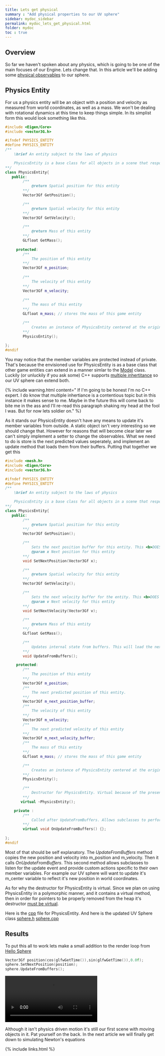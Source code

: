 ```yaml
---
title: Lets get physical
summary : "Add physical properties to our UV sphere"
sidebar: mydoc_sidebar
permalink: mydoc_lets_get_physical.html
folder: mydoc
toc : true
---
```


## Overview
So far we haven't spoken about any physics, which is going to be one of the main focuses of our Engine. Lets change that. In this article we'll be adding some [physical observables](https://en.wikipedia.org/wiki/Observable) to our sphere. 

## Physics Entity
For us a physics entity will be an object with a position and velocity as measured from world coordinates, as well as a mass. We won't be dealing with rotational dynamics at this time to keep things simple. In its simplist form this would look something like this.

```c++
#include <Eigen/Core>
#include <vector3G.h>

#ifndef PHYSICS_ENTITY
#define PHYSICS_ENTITY
/**
    \brief An entity subject to the laws of physics

    PhysicsEntity is a base class for all objects in a scene that respond to forces and other physical phenomenon  
**/
class PhysicsEntity{
   public:
        /**
            @return Spatial position for this entity
        **/
        Vector3Gf GetPosition();

        /**
            @return Spatial velocity for this entity
        **/
        Vector3Gf GetVelocity();

        /**
            @return Mass of this entity
        **/
        GLfloat GetMass();
 
     protected:     
        /**
            The position of this entity
        **/
        Vector3Gf m_position;
         
        /**
            The velocity of this entity
        **/
        Vector3Gf m_velocity;
        
        /**
            The mass of this entity
        **/
        GLfloat m_mass; // stores the mass of this game entity

        /**
            Creates an instance of PhysicsEntity centered at the origin, zero velocity, and unit mass
        **/
        PhysicsEntity();
    
};
#endif
```
You may notice that the member variables are protected instead of private. That's because the envisioned use for PhysicsEntity is as a base class that other game entities can extend in a manner simlar to the [Model](mydoc_model.html) class. 
Luckily (or unluckily if you ask some) C++ supports [multiple inhertitance](http://www.cprogramming.com/tutorial/multiple_inheritance.html) so our UV sphere can extend both. 

{% include warning.html content="
If I'm going to be honest I'm no C++ expert. I do know that multiple inhertiance is a contentious topic but in this instance it makes sense to me. Maybe in the future this will come back to bite me in the ass and I'll re-read this paragraph shaking my head at the fool I was.
But for now lets soldier on."
%}

As it stands our PhysicsEntity doesn't have any means to update it's member variables from outside. A static object isn't very interesting so we should change that. However for reasons that will become clear later we can't simply implement a setter to change the observables. What we need to do is store is the next predicted values seperately, and implement an update method that loads them from their buffers. Putting that together we get this

```c++
#include <mesh.h>
#include <Eigen/Core>
#include <vector3G.h>

#ifndef PHYSICS_ENTITY
#define PHYSICS_ENTITY
/**
    \brief An entity subject to the laws of physics

    PhysicsEntity is a base class for all objects in a scene that respond to forces and other physical phenomenon  
**/
class PhysicsEntity{
   public:
        /**
            @return Spatial position for this entity
        **/
        Vector3Gf GetPosition();

        /**
            Sets the next position buffer for this entity. This <b>DOES NOT</b> update the position until UpdateFromBuffers() is called.
            @param x Next position for this entity
        **/
        void SetNextPosition(Vector3Gf x);

        /**
            @return Spatial velocity for this entity
        **/
        Vector3Gf GetVelocity();

        /**
            Sets the next velocity buffer for the entity. This <b>DOES NOT</b> update the velocity until UpdateFromBuffers() is called.
            @param v Next velocity for this entity
        **/
        void SetNextVelocity(Vector3Gf v);

        /**
            @return Mass of this entity
        **/
        GLfloat GetMass();

        /**
            Updates internal state from buffers. This will load the next position and velocity from their corresponding buffers
        **/
        void UpdateFromBuffers();

     protected:     
        /**
            The position of this entity
        **/
        Vector3Gf m_position;
        /**
            The next predicted position of this entity. 
        **/
        Vector3Gf m_next_position_buffer;    
        /**
            The velocity of this entity
        **/
        Vector3Gf m_velocity;
        /**
            The next predicted velocity of this entity
        **/
        Vector3Gf m_next_velocity_buffer;
        /**
            The mass of this entity
        **/
        GLfloat m_mass; // stores the mass of this game entity

        /**
            Creates an instance of PhysicsEntity centered at the origin, zero velocity, and unit mass
        **/
        PhysicsEntity();

        /**
            Destructor for PhysicsEntity. Virtual because of the presense of virtual methods 
        **/
       virtual ~PhysicsEntity();

    private :
        /**
            Called after UpdateFromBuffers. Allows subclasses to perform class specific actions when physical observables update
        **/
        virtual void OnUpdateFromBuffers() {};
    
};
#endif
```
Most of that should be self explanatory. The *UpdateFromBuffers* method copies the new position and velocity into m_position and m_velocity. Then it calls *OnUpdateFromBuffers*. 
This second method allows subclasses to listen for the update event and provide custom actions specific to their own member variables. 
For example our UV sphere will want to update it's m_center variable to reflect it's new position in world coordinates. 

As for why the destructor for PhysicsEntity is virtual.
Since we plan on using PhysicsEntity in a polymorphic manner, and it contains a virtual method, then in order for pointers to be properly removed from the heap it's destructor [must be virtual](https://stackoverflow.com/questions/461203/when-to-use-virtual-destructors).

Here is the [cpp](https://github.com/AdamSturge/Engine/blob/blog_lets_get_physical/physics_entity.cpp) file for PhysicsEntity. And here is the updated UV Sphere class [sphere.h](https://github.com/AdamSturge/Engine/blob/blog_lets_get_physical/include/sphere.h) [sphere.cpp](https://github.com/AdamSturge/Engine/blob/blog_lets_get_physical/sphere.cpp)

## Results
To put this all to work lets make a small addition to the render loop from [Hello Sphere](mydoc_hello_sphere.html)

```c++
Vector3Gf position(cos(glfwGetTime()),sin(glfwGetTime()),0.0f);
sphere.SetNextPosition(position);
sphere.UpdateFromBuffers();
```

<video controls>
    <source src="./images/Physics Entity/moving_sphere.webm" type="video/webm">
</video>

Although it isn't physics driven motion it's still our first scene with moving objects in it. Pat yourself on the back.
In the next article we will finally get down to simulating Newton's equations  

{% include links.html %}
